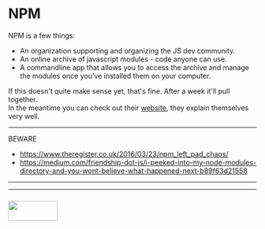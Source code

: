 # NPM
NPM is a few things:
* An organization supporting and organizing the JS dev community.
* An online archive of javascript modules - code anyone can use.
* A commandline app that allows you to access the archive and manage the modules once you've installed them on your computer.

If this doesn't quite make sense yet, that's fine. After a week it'll pull together.  
In the meantime you can check out their [website](https://docs.npmjs.com/getting-started/what-is-npm), they explain themselves very well.

----

BEWARE
* https://www.theregister.co.uk/2016/03/23/npm_left_pad_chaos/  
* https://medium.com/friendship-dot-js/i-peeked-into-my-node-modules-directory-and-you-wont-believe-what-happened-next-b89f63d21558


___
___
### <a href="http://elewa.education/blog" target="_blank"><img src="https://user-images.githubusercontent.com/18554853/34921062-506450ae-f97d-11e7-875f-6feeb26ad72d.png" width="100" height="40"/></a>